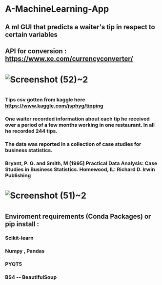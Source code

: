 # A-MachineLearning-App
## A ml GUI that predicts a waiter's tip in respect to certain variables
## API for conversion : https://www.xe.com/currencyconverter/
#
# ![Screenshot (52)~2](https://user-images.githubusercontent.com/73120937/146124514-cdefda78-22c9-41e7-a742-0db105500d4d.png)
#
### Tips csv gotten from kaggle here https://www.kaggle.com/jsphyg/tipping
### One waiter recorded information about each tip he received over a period of a few months working in one restaurant. In all he recorded 244 tips.
### The data was reported in a collection of case studies for business statistics.
### Bryant, P. G. and Smith, M (1995) Practical Data Analysis: Case Studies in Business Statistics. Homewood, IL: Richard D. Irwin Publishing
#
# ![Screenshot (51)~2](https://user-images.githubusercontent.com/73120937/146124494-b9402257-8662-48e5-9bfe-287d9582ccd6.png)
#
## Enviroment requirements (Conda Packages) or pip install :
### Scikit-learn
### Numpy , Pandas
### PYQT5
### BS4 -- BeautifulSoup
